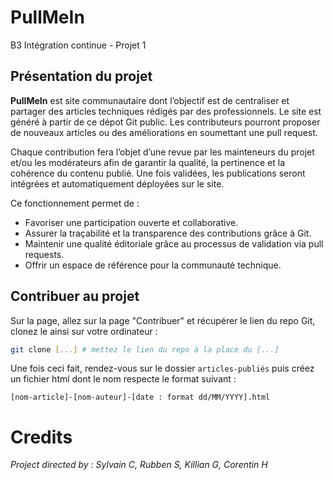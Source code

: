 # PullMeIn
B3 Intégration continue - Projet 1

## **Présentation du projet**

**PullMeIn** est site communautaire dont l’objectif est de centraliser et partager des articles techniques rédigés par des professionnels.
Le site est généré à partir de ce dépot Git public. Les contributeurs pourront proposer de nouveaux articles ou des améliorations en soumettant une pull request.

Chaque contribution fera l’objet d’une revue par les mainteneurs du projet et/ou les modérateurs afin de garantir la qualité, la pertinence et la cohérence du contenu publié.
Une fois validées, les publications seront intégrées et automatiquement déployées sur le site.

Ce fonctionnement permet de :

- Favoriser une participation ouverte et collaborative.
- Assurer la traçabilité et la transparence des contributions grâce à Git.
- Maintenir une qualité éditoriale grâce au processus de validation via pull requests.
- Offrir un espace de référence pour la communauté technique.







## Contribuer au projet

Sur la page, allez sur la page "Contribuer" et récupérer le lien du repo Git, clonez le ainsi sur votre ordinateur :
```bash
git clone [...] # mettez le lien du repo à la place du [...]
```

Une fois ceci fait, rendez-vous sur le dossier `articles-publiés` puis créez un fichier html dont le nom respecte le format suivant :
```
[nom-article]-[nom-auteur]-[date : format dd/MM/YYYY].html
```




# Credits

_Project directed by : Sylvain C, Rubben S, Killian G, Corentin H_
